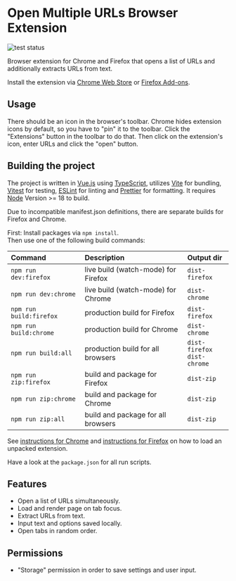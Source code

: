 # Open Multiple URLs Browser Extension

![test status](https://github.com/htrinter/Open-Multiple-URLs/actions/workflows/github-actions-test.yml/badge.svg)

Browser extension for Chrome and Firefox that opens a list of URLs and additionally extracts URLs from text.

Install the extension via [Chrome Web Store](https://chrome.google.com/webstore/detail/open-multiple-urls/oifijhaokejakekmnjmphonojcfkpbbh) or [Firefox Add-ons](https://addons.mozilla.org/de/firefox/addon/open-multiple-urls/).

## Usage

There should be an icon in the browser's toolbar. Chrome hides extension icons by default, so you have to "pin" it to the toolbar. Click the "Extensions" button in the toolbar to do that. Then click on the extension's icon, enter URLs and click the "open" button.

## Building the project

The project is written in [Vue.js](https://vuejs.org/) using [TypeScript](https://www.typescriptlang.org/), utilizes [Vite](https://vitejs.dev/) for bundling, [Vitest](https://vitest.dev/) for testing, [ESLint](https://eslint.org/) for linting and [Prettier](https://prettier.io/) for formatting. It requires [Node](https://nodejs.org/en/) Version >= 18 to build.

Due to incompatible manifest.json definitions, there are separate builds for Firefox and Chrome.

First: Install packages via `npm install`.<br>
Then use one of the following build commands:

| Command                 | Description                         | Output dir                      |
|:------------------------|:------------------------------------|:--------------------------------|
| `npm run dev:firefox`   | live build (watch-mode) for Firefox | `dist-firefox`                  |
| `npm run dev:chrome`    | live build (watch-mode) for Chrome  | `dist-chrome`                   |
| `npm run build:firefox` | production build for Firefox        | `dist-firefox`                  |
| `npm run build:chrome`  | production build for Chrome         | `dist-chrome`                   |
| `npm run build:all`     | production build for all browsers   | `dist-firefox`<br>`dist-chrome` |
| `npm run zip:firefox`   | build and package for Firefox       | `dist-zip`                      |
| `npm run zip:chrome`    | build and package for Chrome                         | `dist-zip`                      |
| `npm run zip:all`       | build and package for all browsers   | `dist-zip`     |
See [instructions for Chrome](https://developer.chrome.com/extensions/getstarted#manifest) and [instructions for Firefox](https://extensionworkshop.com/documentation/develop/temporary-installation-in-firefox/) on how to load an unpacked extension.

Have a look at the `package.json` for all run scripts.

## Features

- Open a list of URLs simultaneously.
- Load and render page on tab focus.
- Extract URLs from text.
- Input text and options saved locally.
- Open tabs in random order.

## Permissions

- "Storage" permission in order to save settings and user input.
